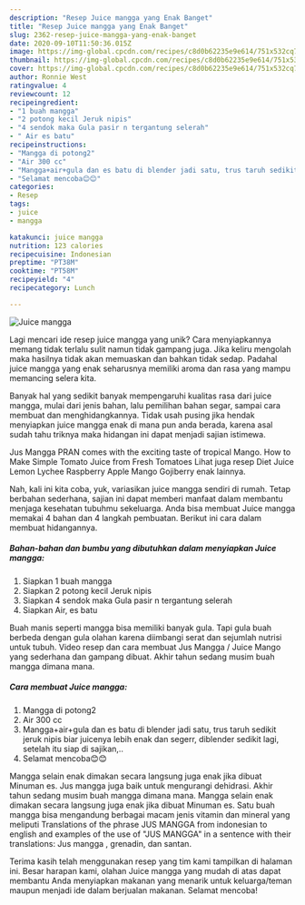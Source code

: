 ```yaml
---
description: "Resep Juice mangga yang Enak Banget"
title: "Resep Juice mangga yang Enak Banget"
slug: 2362-resep-juice-mangga-yang-enak-banget
date: 2020-09-10T11:50:36.015Z
image: https://img-global.cpcdn.com/recipes/c8d0b62235e9e614/751x532cq70/juice-mangga-foto-resep-utama.jpg
thumbnail: https://img-global.cpcdn.com/recipes/c8d0b62235e9e614/751x532cq70/juice-mangga-foto-resep-utama.jpg
cover: https://img-global.cpcdn.com/recipes/c8d0b62235e9e614/751x532cq70/juice-mangga-foto-resep-utama.jpg
author: Ronnie West
ratingvalue: 4
reviewcount: 12
recipeingredient:
- "1 buah mangga"
- "2 potong kecil Jeruk nipis"
- "4 sendok maka Gula pasir n tergantung selerah"
- " Air es batu"
recipeinstructions:
- "Mangga di potong2"
- "Air 300 cc"
- "Mangga+air+gula dan es batu di blender jadi satu, trus taruh sedikit jeruk nipis biar juicenya lebih enak dan segerr, diblender sedikit lagi, setelah itu siap di sajikan,.."
- "Selamat mencoba😊😊"
categories:
- Resep
tags:
- juice
- mangga

katakunci: juice mangga 
nutrition: 123 calories
recipecuisine: Indonesian
preptime: "PT38M"
cooktime: "PT58M"
recipeyield: "4"
recipecategory: Lunch

---
```



![Juice mangga](https://img-global.cpcdn.com/recipes/c8d0b62235e9e614/751x532cq70/juice-mangga-foto-resep-utama.jpg)

Lagi mencari ide resep juice mangga yang unik? Cara menyiapkannya memang tidak terlalu sulit namun tidak gampang juga. Jika keliru mengolah maka hasilnya tidak akan memuaskan dan bahkan tidak sedap. Padahal juice mangga yang enak seharusnya memiliki aroma dan rasa yang mampu memancing selera kita.

Banyak hal yang sedikit banyak mempengaruhi kualitas rasa dari juice mangga, mulai dari jenis bahan, lalu pemilihan bahan segar, sampai cara membuat dan menghidangkannya. Tidak usah pusing jika hendak menyiapkan juice mangga enak di mana pun anda berada, karena asal sudah tahu triknya maka hidangan ini dapat menjadi sajian istimewa.

Jus Mangga PRAN comes with the exciting taste of tropical Mango. How to Make Simple Tomato Juice from Fresh Tomatoes Lihat juga resep Diet Juice Lemon Lychee Raspberry Apple Mango Gojiberry enak lainnya.


Nah, kali ini kita coba, yuk, variasikan juice mangga sendiri di rumah. Tetap berbahan sederhana, sajian ini dapat memberi manfaat dalam membantu menjaga kesehatan tubuhmu sekeluarga. Anda bisa membuat Juice mangga memakai 4 bahan dan 4 langkah pembuatan. Berikut ini cara dalam membuat hidangannya.

<!--inarticleads1-->

##### Bahan-bahan dan bumbu yang dibutuhkan dalam menyiapkan Juice mangga:

1. Siapkan 1 buah mangga
1. Siapkan 2 potong kecil Jeruk nipis
1. Siapkan 4 sendok maka Gula pasir n tergantung selerah
1. Siapkan  Air, es batu


Buah manis seperti mangga bisa memiliki banyak gula. Tapi gula buah berbeda dengan gula olahan karena diimbangi serat dan sejumlah nutrisi untuk tubuh. Video resep dan cara membuat Jus Mangga / Juice Mango yang sederhana dan gampang dibuat. Akhir tahun sedang musim buah mangga dimana mana. 

<!--inarticleads2-->

##### Cara membuat Juice mangga:

1. Mangga di potong2
1. Air 300 cc
1. Mangga+air+gula dan es batu di blender jadi satu, trus taruh sedikit jeruk nipis biar juicenya lebih enak dan segerr, diblender sedikit lagi, setelah itu siap di sajikan,..
1. Selamat mencoba😊😊


Mangga selain enak dimakan secara langsung juga enak jika dibuat Minuman es. Jus mangga juga baik untuk mengurangi dehidrasi. Akhir tahun sedang musim buah mangga dimana mana. Mangga selain enak dimakan secara langsung juga enak jika dibuat Minuman es. Satu buah mangga bisa mengandung berbagai macam jenis vitamin dan mineral yang meliputi Translations of the phrase JUS MANGGA from indonesian to english and examples of the use of &#34;JUS MANGGA&#34; in a sentence with their translations: Jus mangga , grenadin, dan santan. 

Terima kasih telah menggunakan resep yang tim kami tampilkan di halaman ini. Besar harapan kami, olahan Juice mangga yang mudah di atas dapat membantu Anda menyiapkan makanan yang menarik untuk keluarga/teman maupun menjadi ide dalam berjualan makanan. Selamat mencoba!
